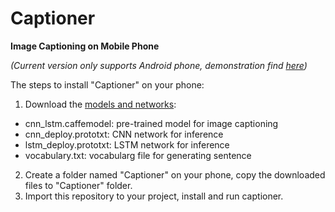 # Captioner
**Image Captioning on Mobile Phone** 

*(Current version only supports Android phone, demonstration find [here](https://youtu.be/K9q-6_ogQEM))*

The steps to install "Captioner" on your phone:

1. Download the [models and networks](https://drive.google.com/open?id=0BxxYzJDKeGe6eEM0MWRUNHBYc1k):
- cnn_lstm.caffemodel: pre-trained model for image captioning
- cnn_deploy.prototxt: CNN network for inference
- lstm_deploy.prototxt: LSTM network for inference
- vocabulary.txt: vocabularg file for generating sentence
2. Create a folder named "Captioner" on your phone, copy the downloaded files to "Captioner" folder.
3. Import this repository to your project, install and run captioner.
